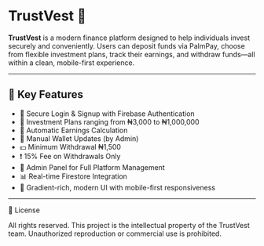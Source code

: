 # TrustVest 💼

**TrustVest** is a modern finance platform designed to help individuals invest securely and conveniently. Users can deposit funds via PalmPay, choose from flexible investment plans, track their earnings, and withdraw funds—all within a clean, mobile-first experience.

---

## 🔑 Key Features
- 🔐 Secure Login & Signup with Firebase Authentication  
- 💸 Investment Plans ranging from ₦3,000 to ₦1,000,000  
- 🚀 Automatic Earnings Calculation  
- 🏦 Manual Wallet Updates (by Admin)  
- 💵 Minimum Withdrawal ₦1,500  
- ❗ 15% Fee on Withdrawals Only  
- 📂 Admin Panel for Full Platform Management  
- 📊 Real-time Firestore Integration  
- 🎨 Gradient-rich, modern UI with mobile-first responsiveness  

---
📄 License

All rights reserved. This project is the intellectual property of the TrustVest team. Unauthorized reproduction or commercial use is prohibited.
